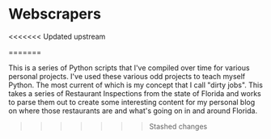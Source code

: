 # Webscrapers
<<<<<<< Updated upstream
 
=======

This is a series of Python scripts that I've compiled over time for various personal projects. I've used these various odd projects to teach myself Python. The most current of which is my concept that I call "dirty jobs". This takes a series of Restaurant Inspections from the state of Florida and works to parse them out to create some interesting content for my personal blog on where those restaurants are and what's going on in and around Florida.
>>>>>>> Stashed changes
